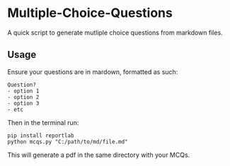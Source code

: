 # Multiple-Choice-Questions
A quick script to generate mutliple choice questions from markdown files.

## Usage
Ensure your questions are in mardown, formatted as such:
```
Question?
- option 1
- option 2
- option 3
- etc
```
Then in the terminal run:
```
pip install reportlab
python mcqs.py "C:/path/to/md/file.md"
```

This will generate a pdf in the same directory with your MCQs.

